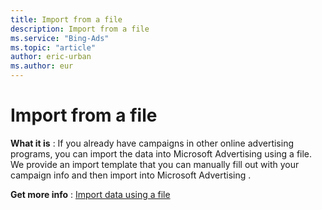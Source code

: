 ```yaml
---
title: Import from a file
description: Import from a file
ms.service: "Bing-Ads"
ms.topic: "article"
author: eric-urban
ms.author: eur
---
```


# Import from a file

**What it is** : If you already have campaigns in other online advertising programs, you can import the data into Microsoft Advertising  using a file. We provide an import template that you can manually fill out with your campaign info and then import into Microsoft Advertising .

**Get more info** : [Import data using a file](../hlp_BA_PROC_AboutCreatingAnImportFile.md)


